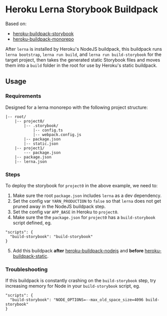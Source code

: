 # Heroku Lerna Storybook Buildpack

Based on:
- [heroku-buildpack-storybook](https://github.com/Root-App/heroku-buildpack-storybook)
- [heroku-buildpack-monorepo](https://github.com/lstoll/heroku-buildpack-monorepo)

After `lerna` is installed by Heroku's NodeJS buildpack, this buildpack runs `lerna bootstrap`, `lerna run build`, and `lerna run build-storybook` for the target project, then takes the generated static Storybook files and moves them into a `build` folder in the root for use by Heroku's static buildpack.

## Usage

### Requirements
Designed for a lerna monorepo with the following project structure:
```
|-- root/
    |-- project0/
        |-- .storybook/
            |-- config.ts
            |-- webpack.config.js
        |-- package.json
        |-- static.json
    |-- project1/
        --- package.json
    |-- package.json
    |-- lerna.json
```

### Steps
To deploy the storybook for `project0` in the above example, we need to:
1. Make sure the root `package.json` includes `lerna` as a dev dependency.
2. Set the config var `YARN_PRODUCTION` to `false` so that `lerna` does not get pruned away in the NodeJS buildpack step.
3. Set the config var `APP_BASE` in Heroku to `project0`.
4. Make sure the the `package.json` for `project0` has a `build-storybook` script defined, eg.
```
"scripts": {
  "build-storybook": "build-storybook"
}
```
5. Add this buildpack **after** [heroku-buildpack-nodejs](https://github.com/heroku/heroku-buildpack-nodejs) and **before** [heroku-buildpack-static](https://github.com/heroku/heroku-buildpack-static).

### Troubleshooting
If this buildpack is constantly crashing on the `build-storybook` step, try increasing memory for Node in your `build-storybook` script, eg.
```
"scripts": {
  "build-storybook": "NODE_OPTIONS=--max_old_space_size=4096 build-storybook"
}
```